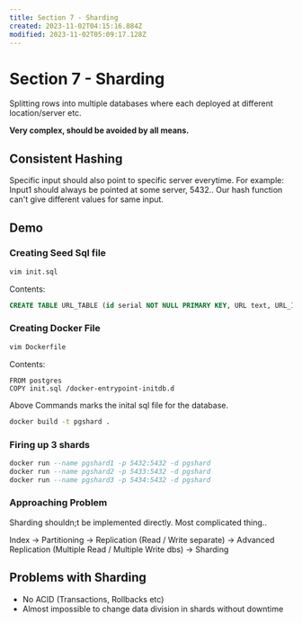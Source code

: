 ```yaml
---
title: Section 7 - Sharding
created: 2023-11-02T04:15:16.884Z
modified: 2023-11-02T05:09:17.128Z
---
```


# Section 7 - Sharding
Splitting rows into multiple databases where each deployed at different location/server etc.

**Very complex, should be avoided by all means.**


## Consistent Hashing
Specific input should also point to specific server everytime.
For example: Input1 should always be pointed at some server, 5432.. Our hash function can't give different values for same input.


## Demo

### Creating Seed Sql file
```sh
vim init.sql
```
Contents:
```sql
CREATE TABLE URL_TABLE (id serial NOT NULL PRIMARY KEY, URL text, URL_ID character(5));
```

### Creating Docker File
```sh
vim Dockerfile
```

Contents:
```
FROM postgres
COPY init.sql /docker-entrypoint-initdb.d
```
Above Commands marks the inital sql file for the database.


```sh
docker build -t pgshard .
```

### Firing up 3 shards
```sql
docker run --name pgshard1 -p 5432:5432 -d pgshard
docker run --name pgshard2 -p 5433:5432 -d pgshard
docker run --name pgshard3 -p 5434:5432 -d pgshard
```



### Approaching Problem
Sharding shouldn;t be implemented directly. Most complicated thing..


Index -> Partitioning -> Replication (Read / Write separate) -> Advanced Replication (Multiple Read / Multiple Write dbs) -> Sharding



## Problems with Sharding
- No ACID (Transactions, Rollbacks etc)
- Almost impossible to change data division in shards without downtime
